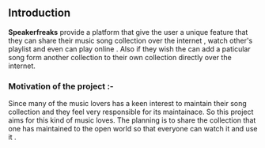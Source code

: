 ## Introduction

**Speakerfreaks** provide a platform that give the user a unique feature that they can share their music song collection over the internet , watch other's playlist and even can play online . Also if they wish the can add a paticular song form another collection to their own collection directly over the internet.

### Motivation of the project :-

Since many of the music lovers has a keen interest to maintain their song collection and they feel very responsible for its maintainace. So this project aims for this kind of music loves. The planning is to share the collection that one has maintained to the open world so that everyone can watch it and use it .


